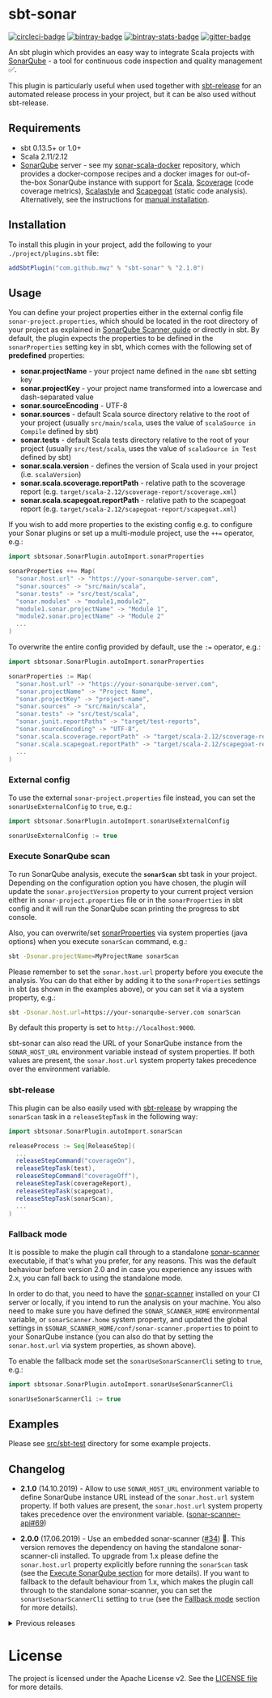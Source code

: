 # sbt-sonar

[![circleci-badge]][circleci] [![bintray-badge]][bintray]
[![bintray-stats-badge]][bintray-stats] [![gitter-badge]][gitter]

[bintray]: https://bintray.com/mwz/sbt-plugin-releases/sbt-sonar/_latestVersion
[bintray-badge]:
  https://api.bintray.com/packages/mwz/sbt-plugin-releases/sbt-sonar/images/download.svg
[bintray-stats]:
  https://bintray.com/mwz/sbt-plugin-releases/sbt-sonar#statistics
[bintray-stats-badge]:
  https://img.shields.io/badge/dynamic/json.svg?uri=https://bintray.com/statistics/packageStatistics?pkgPath=/mwz/sbt-plugin-releases/sbt-sonar&query=$.totalDownloads&label=Downloads+(last+30+days)&colorB=brightgreen
[circleci]: https://circleci.com/gh/mwz/sbt-sonar
[circleci-badge]:
  https://img.shields.io/circleci/project/github/mwz/sbt-sonar/master.svg?label=Build
[gitter]: https://gitter.im/sonar-scala/sbt-sonar
[gitter-badge]:
  https://img.shields.io/gitter/room/sonar-scala/sbt-sonar.svg?colorB=46BC99&label=Chat
[insightio-badge]: https://img.shields.io/badge/Insight.io-Ready-brightgreen.svg

An sbt plugin which provides an easy way to integrate Scala projects with
[SonarQube](https://www.sonarqube.org) - a tool for continuous code inspection
and quality management :white_check_mark:.

This plugin is particularly useful when used together with
[sbt-release](https://www.github.com/sbt/sbt-release) for an automated release
process in your project, but it can be also used without sbt-release.

## Requirements

- sbt 0.13.5+ or 1.0+
- Scala 2.11/2.12
- [SonarQube](https://www.sonarqube.org/downloads) server - see my
  [sonar-scala-docker](https://github.com/mwz/sonar-scala-docker) repository,
  which provides a docker-compose recipes and a docker images for out-of-the-box
  SonarQube instance with support for [Scala](http://www.scala-lang.org),
  [Scoverage](https://github.com/scoverage/scalac-scoverage-plugin) (code
  coverage metrics), [Scalastyle](http://www.scalastyle.org) and
  [Scapegoat](https://github.com/sksamuel/scapegoat) (static code analysis).
  Alternatively, see the instructions for
  [manual installation](http://docs.sonarqube.org/display/SONAR/Get+Started+in+Two+Minutes).

## Installation

To install this plugin in your project, add the following to your
`./project/plugins.sbt` file:

```scala
addSbtPlugin("com.github.mwz" % "sbt-sonar" % "2.1.0")
```

## Usage

You can define your project properties either in the external config file
`sonar-project.properties`, which should be located in the root directory of
your project as explained in
[SonarQube Scanner guide](http://docs.sonarqube.org/display/SCAN/Analyzing+with+SonarQube+Scanner)
or directly in sbt. By default, the plugin expects the properties to be defined
in the `sonarProperties` setting key in sbt, which comes with the following set
of **predefined** properties:

- **sonar.projectName** - your project name defined in the `name` sbt setting
  key
- **sonar.projectKey** - your project name transformed into a lowercase and
  dash-separated value
- **sonar.sourceEncoding** - UTF-8
- **sonar.sources** - default Scala source directory relative to the root of
  your project (usually `src/main/scala`, uses the value of
  `scalaSource in Compile` defined by sbt)
- **sonar.tests** - default Scala tests directory relative to the root of your
  project (usually `src/test/scala`, uses the value of `scalaSource in Test`
  defined by sbt)
- **sonar.scala.version** - defines the version of Scala used in your project
  (i.e. `scalaVersion`)
- **sonar.scala.scoverage.reportPath** - relative path to the scoverage report
  (e.g. `target/scala-2.12/scoverage-report/scoverage.xml`)
- **sonar.scala.scapegoat.reportPath** - relative path to the scapegoat report
  (e.g. `target/scala-2.12/scapegoat-report/scapegoat.xml`)

If you wish to add more properties to the existing config e.g. to configure your
Sonar plugins or set up a multi-module project, use the `++=` operator, e.g.:

```scala
import sbtsonar.SonarPlugin.autoImport.sonarProperties

sonarProperties ++= Map(
  "sonar.host.url" -> "https://your-sonarqube-server.com",
  "sonar.sources" -> "src/main/scala",
  "sonar.tests" -> "src/test/scala",
  "sonar.modules" -> "module1,module2",
  "module1.sonar.projectName" -> "Module 1",
  "module2.sonar.projectName" -> "Module 2"
  ...
)
```

To overwrite the entire config provided by default, use the `:=` operator, e.g.:

```scala
import sbtsonar.SonarPlugin.autoImport.sonarProperties

sonarProperties := Map(
  "sonar.host.url" -> "https://your-sonarqube-server.com",
  "sonar.projectName" -> "Project Name",
  "sonar.projectKey" -> "project-name",
  "sonar.sources" -> "src/main/scala",
  "sonar.tests" -> "src/test/scala",
  "sonar.junit.reportPaths" -> "target/test-reports",
  "sonar.sourceEncoding" -> "UTF-8",
  "sonar.scala.scoverage.reportPath" -> "target/scala-2.12/scoverage-report/scoverage.xml",
  "sonar.scala.scapegoat.reportPath" -> "target/scala-2.12/scapegoat-report/scapegoat.xml"
  ...
)
```

### External config

To use the external `sonar-project.properties` file instead, you can set the
`sonarUseExternalConfig` to `true`, e.g.:

```scala
import sbtsonar.SonarPlugin.autoImport.sonarUseExternalConfig

sonarUseExternalConfig := true
```

### Execute SonarQube scan

To run SonarQube analysis, execute the **`sonarScan`** sbt task in your project.
Depending on the configuration option you have chosen, the plugin will update
the `sonar.projectVersion` property to your current project version either in
`sonar-project.properties` file or in the `sonarProperties` in sbt config and it
will run the SonarQube scan printing the progress to sbt console.

Also, you can overwrite/set
[sonarProperties](https://docs.sonarqube.org/display/SONAR/Analysis+Parameters)
via system properties (java options) when you execute `sonarScan` command, e.g.:

```bash
sbt -Dsonar.projectName=MyProjectName sonarScan
```

Please remember to set the `sonar.host.url` property before you execute the
analysis. You can do that either by adding it to the `sonarProperties` settings
in sbt (as shown in the examples above), or you can set it via a system
property, e.g.:

```bash
sbt -Dsonar.host.url=https://your-sonarqube-server.com sonarScan
```

By default this property is set to `http://localhost:9000`.

sbt-sonar can also read the URL of your SonarQube instance from the
`SONAR_HOST_URL` environment variable instead of system properties. If both
values are present, the `sonar.host.url` system property takes precedence over
the environment variable.

### sbt-release

This plugin can be also easily used with
[sbt-release](https://github.com/sbt/sbt-release) by wrapping the `sonarScan`
task in a `releaseStepTask` in the following way:

```scala
import sbtsonar.SonarPlugin.autoImport.sonarScan

releaseProcess := Seq[ReleaseStep](
  ...
  releaseStepCommand("coverageOn"),
  releaseStepTask(test),
  releaseStepCommand("coverageOff"),
  releaseStepTask(coverageReport),
  releaseStepTask(scapegoat),
  releaseStepTask(sonarScan),
  ...
)
```

### Fallback mode

It is possible to make the plugin call through to a standalone
[sonar-scanner](http://docs.sonarqube.org/display/SCAN/Analyzing+with+SonarQube+Scanner)
executable, if that's what you prefer, for any reasons. This was the default
behaviour before version 2.0 and in case you experience any issues with 2.x, you
can fall back to using the standalone mode.

In order to do that, you need to have the
[sonar-scanner](http://docs.sonarqube.org/display/SCAN/Analyzing+with+SonarQube+Scanner)
installed on your CI server or locally, if you intend to run the analysis on
your machine. You also need to make sure you have defined the
`SONAR_SCANNER_HOME` environmental variable, or `sonarScanner.home` system
property, and updated the global settings in
`$SONAR_SCANNER_HOME/conf/sonar-scanner.properties` to point to your SonarQube
instance (you can also do that by setting the `sonar.host.url` via system
properties, as shown above).

To enable the fallback mode set the `sonarUseSonarScannerCli` seting to `true`,
e.g.:

```scala
import sbtsonar.SonarPlugin.autoImport.sonarUseSonarScannerCli

sonarUseSonarScannerCli := true
```

## Examples

Please see
[src/sbt-test](https://github.com/mwz/sbt-sonar/tree/master/src/sbt-test/sbt-sonar)
directory for some example projects.

## Changelog

- **2.1.0** (14.10.2019) - Allow to use `SONAR_HOST_URL` environment variable to
  define SonarQube instance URL instead of the `sonar.host.url` system property.
  If both values are present, the `sonar.host.url` system property takes
  precedence over the environment variable.
  ([sonar-scanner-api#69](https://github.com/SonarSource/sonar-scanner-api/pull/69))

* **2.0.0** (17.06.2019) - Use an embedded sonar-scanner
  ([#34](https://github.com/mwz/sbt-sonar/pull/34)) :confetti_ball:. This
  version removes the dependency on having the standalone sonar-scanner-cli
  installed. To upgrade from 1.x please define the `sonar.host.url` property
  explicitly before running the `sonarScan` task (see the
  [Execute SonarQube section](#execute-sonarqube-scan) for more details). If you
  want to fallback to the default behaviour from 1.x, which makes the plugin
  call through to the standalone sonar-scanner, you can set the
  `sonarUseSonarScannerCli` setting to `true` (see the
  [Fallback mode](#fallback-mode) section for more details).

<details>
  <summary>Previous releases</summary>
  <ul>
  <li><strong>1.7.0</strong> - Renamed deprecated <code>sonar.scoverage.reportPath</code> property to <code>sonar.scala.scoverage.reportPath</code> (<a href="https://github.com/mwz/sbt-sonar/pull/30">#30</a>).</li>
  <li><strong>1.6.0</strong> - Set automatically the <code>sonar.tests</code> property (<a href="https://github.com/mwz/sbt-sonar/pull/25">#25</a>).</li>
  <li><strong>1.5.0</strong> - Allow sbt-sonar to run on Windows (<a href="https://github.com/mwz/sbt-sonar/pull/16">#16</a>).</li>
  <li><strong>1.4.0</strong> - Set automatically the <code>sonar.scala.version</code> property (<a href="https://github.com/mwz/sbt-sonar/pull/13">#13</a>).</li>
  <li><strong>1.3.0</strong> - Allow to set sonar properties via system properties (<a href="https://github.com/mwz/sbt-sonar/pull/7">#7</a>).</li>
  <li><strong>1.2.0</strong> - Use <code>SONAR_SCANNER_HOME/bin</code> for lookup of the sonar-scanner executable (<a href="https://github.com/mwz/sbt-sonar/issues/4">#4</a>).</li>
  <li><strong>1.1.0</strong> - Search for <code>sonar-scanner</code> home directory in system properties (<code>sonarScanner.home</code>) if <code>SONAR_SCANNER_HOME</code> environmental variable is not defined (<a href="https://github.com/mwz/sbt-sonar/issues/1">#1</a>).</li>
  <li><strong>1.0.0</strong> - Support for sbt 1.0 :muscle: default scoverage and scapegoat report paths added automatically to the <code>sonarProperties</code> config; added unit and sbt tests.</li>
  <li><strong>0.3.1</strong> - Updated the scope of <code>scalaSource</code> setting key to resolve scoping ambiguity with some other plugins.</li>
  <li><strong>0.3.0</strong> - Defined a set of default project settings in the <code>sonarProperties</code> config key.</li>
  <li><strong>0.2.0</strong> - Added the ability to define sonar project properties directly in sbt.</li>
  <li><strong>0.1.0</strong> - First release of the plugin! :tada:</li>
</ul>
</details>

# License

The project is licensed under the Apache License v2\. See the
[LICENSE file](LICENSE) for more details.
